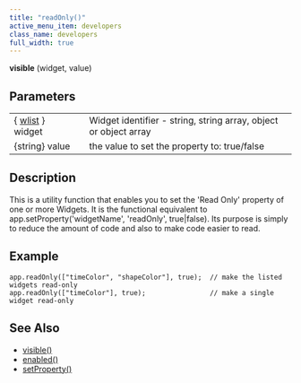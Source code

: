 ```yaml
---
title: "readOnly()"
active_menu_item: developers
class_name: developers
full_width: true
---
```



**visible** (widget, value)

## Parameters

<table>
<tr>
<td width="166">
  { <a href="/developers/user-guide/scripting-apis/client-api/objects-titbits/widget-list-parameters">wlist</a> } widget

</td>
<td width="1">
</td>
<td width="740">
Widget identifier - string, string array, object or object array

</td>
</tr>
<tr>
<td width="166">
{string} value

</td>
<td width="1">
</td>
<td width="740">
the value to set the property to: true/false

</td>
</tr>
</table>

## Description

This is a utility function that enables you to set the 'Read Only' property of one or more Widgets. It is the functional equivalent to app.setProperty('widgetName', 'readOnly', true|false). Its purpose is simply to reduce the amount of code and also to make code easier to read.

## Example

    app.readOnly(["timeColor", "shapeColor"], true);  // make the listed widgets read-only
    app.readOnly(["timeColor"], true);                // make a single widget read-only
        
   

## See Also

 - [visible()](/developers/user-guide/scripting-apis/client-api/widget-data-state-manipulation/visible)
 - [enabled()](/developers/user-guide/scripting-apis/client-api/widget-data-state-manipulation/enabled)
 - [setProperty()](/developers/user-guide/scripting-apis/client-api/widget-functions/setproperty)

